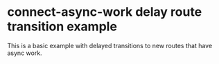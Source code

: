 connect-async-work delay route transition example
=================================

This is a basic example with delayed transitions to new routes that
have async work.
